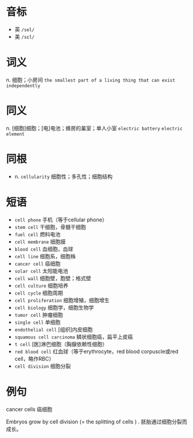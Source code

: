 # 音标

- 英 `/sel/`
- 美 `/sɛl/`

# 词义

n. 细胞；小房间
`the smallest part of a living thing that can exist independently`

# 同义

n. [细胞]细胞；[电]电池；蜂房的巢室；单人小室
`electric battery` `electric element`

# 同根

- n. `cellularity` 细胞性；多孔性；细胞结构

# 短语

- `cell phone` 手机（等于cellular phone）
- `stem cell` 干细胞，骨髓干细胞
- `fuel cell` 燃料电池
- `cell membrane` 细胞膜
- `blood cell` 血细胞，血球
- `cell line` 细胞系，细胞株
- `cancer cell` 癌细胞
- `solar cell` 太阳能电池
- `cell wall` 细胞壁，胞壁；格式壁
- `cell culture` 细胞培养
- `cell cycle` 细胞周期
- `cell proliferation` 细胞增殖，细胞增生
- `cell biology` 细胞学，细胞生物学
- `tumor cell` 肿瘤细胞
- `single cell` 单细胞
- `endothelial cell` [组织]内皮细胞
- `squamous cell carcinoma` 鳞状细胞癌，扁平上皮癌
- `t cell` [医]淋巴细胞（胸腺依赖性细胞）
- `red blood cell` 红血球（等于erythrocyte，red blood corpuscle或red cell，略作RBC）
- `cell division` 细胞分裂

# 例句

cancer cells
癌细胞

Embryos grow by cell division (= the splitting of cells ) .
胚胎通过细胞分裂而成长。


